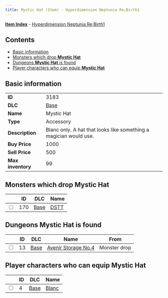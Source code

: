 ```yaml
---
title: Mystic Hat (Item) - Hyperdimension Neptunia Re;Birth1
---
```


[**Item Index**](/neptunia/rb1/item/index.html) - [Hyperdimension Neptunia Re;Birth1](/neptunia/rb1)

## Contents

- [Basic information](#basic-information)
- [Monsters which drop **Mystic Hat**](#monsters-which-drop-mystic-hat)
- [Dungeons **Mystic Hat** is found](#dungeons-mystic-hat-is-found)
- [Player characters who can equip **Mystic Hat**](#player-characters-who-can-equip-mystic-hat)

## Basic information

|   |   |
| -- | -- |
| **ID** | 3183 |
| **DLC** | [Base](/neptunia/rb1/dlc/1-base.html) |
| **Name** | Mystic Hat |
| **Type** | Accessory |
| **Description** | Blanc only. A hat that looks like something a magician would use. |
| **Buy Price** | 1000 |
| **Sell Price** | 500 |
| **Max inventory** | 99 |


## Monsters which drop **Mystic Hat**

|    | ID | DLC | Name |
| -- | -- | --- | ---- |
| <input type="checkbox" id="rb1-monster-1-170" class="trackbox" /> | 170 | [Base](/neptunia/rb1/dlc/1-base.html) | [DSTT](/neptunia/rb1/monster/1-170-dstt.html) |


## Dungeons **Mystic Hat** is found

|    | ID | DLC | Name | From |
| -- | -- | --- | ---- | ---- |
| <input type="checkbox" id="rb1-dungeon-1-13" class="trackbox" /> | 13 | [Base](/neptunia/rb1/dlc/1-base.html) | [Avenir Storage No.4](/neptunia/rb1/dungeon/1-13-avenir-storage-no-4.html) | Monster drop |


## Player characters who can equip **Mystic Hat**

|    | ID | DLC | Name |
| -- | -- | --- | ---- |
| <input type="checkbox" id="rb1-player-1-4" class="trackbox" /> | 4 | [Base](/neptunia/rb1/dlc/1-base.html) | [Blanc](/neptunia/rb1/player/1-4-blanc.html) |
